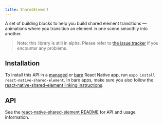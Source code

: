 ```yaml
---
title: SharedElement
---
```


A set of building blocks to help you build shared element transitions &mdash; animations where you transition an element in one scene smoothly into another.

> Note: this library is still in alpha. Please refer to [the issue tracker](https://github.com/IjzerenHein/react-native-shared-element/issues) if you encounter any problems.

## Installation

To install this API in a [managed](../../introduction/managed-vs-bare/#managed-workflow) or [bare](../../introduction/managed-vs-bare/#bare-workflow) React Native app, run `expo install react-native-shared-element`. In bare apps, make sure you also follow the [react-native-shared-element linking instructions](https://github.com/IjzerenHein/react-native-shared-element#installation).

## API

See the [react-native-shared-element README](https://github.com/IjzerenHein/react-native-shared-element/blob/master/README.md) for API and usage information.

